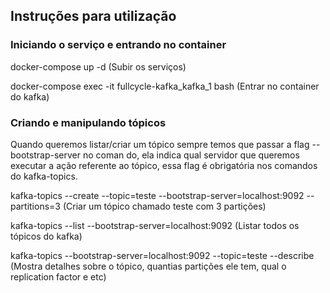 ## Instruções para utilização

### Iniciando o serviço e entrando no container

docker-compose up -d (Subir os serviços)

docker-compose exec -it fullcycle-kafka_kafka_1 bash (Entrar no container do kafka)

### Criando e manipulando tópicos

Quando queremos listar/criar um tópico sempre temos que passar a flag --bootstrap-server no coman do, ela indica qual servidor que queremos executar a ação referente ao tópico, essa flag é obrigatória nos comandos do kafka-topics.

kafka-topics --create --topic=teste --bootstrap-server=localhost:9092 --partitions=3 (Criar um tópico chamado teste com 3 partições)

kafka-topics --list --bootstrap-server=localhost:9092 (Listar todos os tópicos do kafka)

kafka-topics --bootstrap-server=localhost:9092 --topic=teste --describe (Mostra detalhes sobre o tópico, quantias partições ele tem, qual o replication factor e etc)